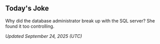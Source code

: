 ## Today's Joke
Why did the database administrator break up with the SQL server? She found it too controlling.

*Updated September 24, 2025 (UTC)*
